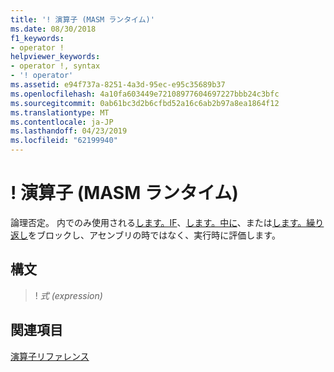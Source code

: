```yaml
---
title: '! 演算子 (MASM ランタイム)'
ms.date: 08/30/2018
f1_keywords:
- operator !
helpviewer_keywords:
- operator !, syntax
- '! operator'
ms.assetid: e94f737a-8251-4a3d-95ec-e95c35689b37
ms.openlocfilehash: 4a10fa603449e72108977604697227bbb24c3bfc
ms.sourcegitcommit: 0ab61bc3d2b6cfbd52a16c6ab2b97a8ea1864f12
ms.translationtype: MT
ms.contentlocale: ja-JP
ms.lasthandoff: 04/23/2019
ms.locfileid: "62199940"
---
```

# <a name="operator--masm-run-time"></a>! 演算子 (MASM ランタイム)

論理否定。 内でのみ使用される[します。IF](../../assembler/masm/dot-if.md)、[します。中に](../../assembler/masm/dot-while.md)、または[します。繰り返し](../../assembler/masm/dot-repeat.md)をブロックし、アセンブリの時ではなく、実行時に評価します。

## <a name="syntax"></a>構文

> ! *式 (expression)*

## <a name="see-also"></a>関連項目

[演算子リファレンス](../../assembler/masm/operators-reference.md)<br/>